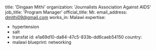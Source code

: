 title: 'Dingaan Mithi'
organization: 'Journalists Association Against AIDS'
job_title: 'Program Manager'
official_title: Mr.
email_address: dmithi09@gmail.com
works_in: Malawi
expertise:
  - hypertension
  - salt
  - transfat
id: e1a69d10-da84-47c5-833b-dd6caeb54150
country:
  - malawi
blueprint: networking
